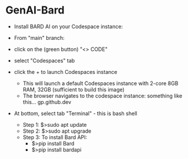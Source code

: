 # GenAI-Bard

  * Install BARD AI on your Codespace instance:
  
  - From "main" branch:
   - click on the (green button) "<> CODE"
   - select "Codespaces" tab
   - click the + to launch Codespaces instance
      * This will launch a default Codespaces instance with 2-core 8GB RAM, 32GB (sufficient to build this image)
      * The browser navigates to the codespace instance: something like this... <some random name>gp.github.dev
  
   - At bottom, select tab "Terminal" - this is bash shell

     * Step 1: $>sudo apt update
     * Step 2: $>sudo apt upgrade
     * Step 3: To install Bard API:
        * $>pip install Bard
        * $>pip install bardapi

